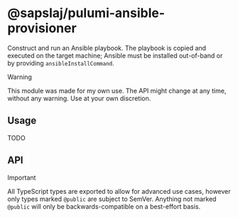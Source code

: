 # @sapslaj/pulumi-ansible-provisioner

Construct and run an Ansible playbook. The playbook is copied and executed on
the target machine; Ansible must be installed out-of-band or by providing
`ansibleInstallCommand`.

> [!WARNING]
> This module was made for my own use. The API might change at any time,
> without any warning. Use at your own discretion.

## Usage

TODO

## API

> [!IMPORTANT]
> All TypeScript types are exported to allow for advanced use cases, however
> only types marked `@public` are subject to SemVer. Anything not marked
> `@public` will only be backwards-compatible on a best-effort basis.
